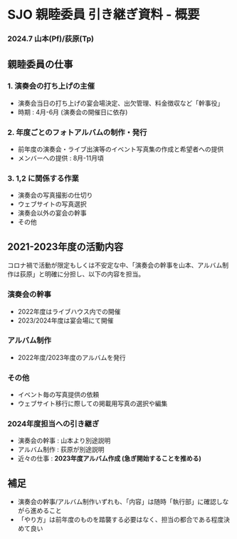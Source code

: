 # SJO 親睦委員 引き継ぎ資料 - 概要

### 2024.7 山本(Pf)/荻原(Tp)

## 親睦委員の仕事

### 1. 演奏会の打ち上げの主催

* 演奏会当日の打ち上げの宴会場決定、出欠管理、料金徴収など「幹事役」
* 時期 : 4月-6月 (演奏会の開催日に依存)

### 2. 年度ごとのフォトアルバムの制作・発行

* 前年度の演奏会・ライブ出演等のイベント写真集の作成と希望者への提供
* メンバーへの提供 : 8月-11月頃

### 3. 1,2 に関係する作業

* 演奏会の写真撮影の仕切り
* ウェブサイトの写真選択
* 演奏会以外の宴会の幹事
* その他

## 2021-2023年度の活動内容

コロナ禍で活動が限定もしくは不安定な中、「演奏会の幹事を山本、アルバム制作は荻原」と明確に分担し、以下の内容を担当。

### 演奏会の幹事
* 2022年度はライブハウス内での開催
* 2023/2024年度は宴会場にて開催

### アルバム制作
* 2022年度/2023年度のアルバムを発行

### その他
* イベント毎の写真提供の依頼
* ウェブサイト移行に際しての掲載用写真の選択や編集

### 2024年度担当への引き継ぎ

* 演奏会の幹事 : 山本より別途説明
* アルバム制作 : 荻原が別途説明
* 近々の仕事 : **2023年度アルバム作成 (急ぎ開始することを推める)**

## 補足
* 演奏会の幹事/アルバム制作いずれも、「内容」は随時「執行部」に確認しながら進めること
* 「やり方」は前年度のものを踏襲する必要はなく、担当の都合である程度決めて良い
